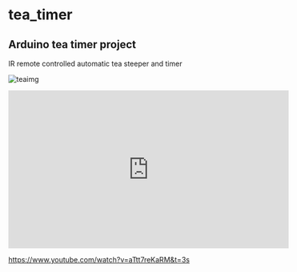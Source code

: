 # tea_timer
## Arduino tea timer project 
IR remote controlled automatic tea steeper and timer 

![teaimg](https://user-images.githubusercontent.com/26885099/42671101-fe3888b6-8623-11e8-818d-8549513f0dde.jpg)
<br>

<iframe width="560" height="315" src="https://www.youtube.com/embed/aTtt7reKaRM" frameborder="0" allow="accelerometer; autoplay; encrypted-media; gyroscope; picture-in-picture" allowfullscreen></iframe>

https://www.youtube.com/watch?v=aTtt7reKaRM&t=3s
